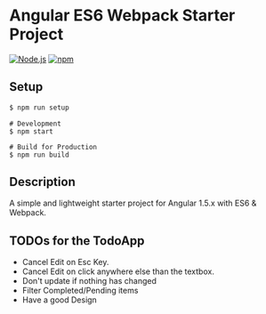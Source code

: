 # Angular ES6 Webpack Starter Project

[![Node.js](https://img.shields.io/badge/Node.js-6.2.0-blue.svg)](https://nodejs.org/) [![npm](https://img.shields.io/badge/npm-3.8.9-blue.svg)](https://www.npmjs.com/)

## Setup
```bash
$ npm run setup
```

```
# Development
$ npm start

# Build for Production
$ npm run build
```
## Description

A simple and lightweight starter project for Angular 1.5.x with ES6 & Webpack.

## TODOs for the TodoApp
 * Cancel Edit on Esc Key.
 * Cancel Edit on click anywhere else than the textbox.
 * Don't update if nothing has changed
 * Filter Completed/Pending items
 * Have a good Design
